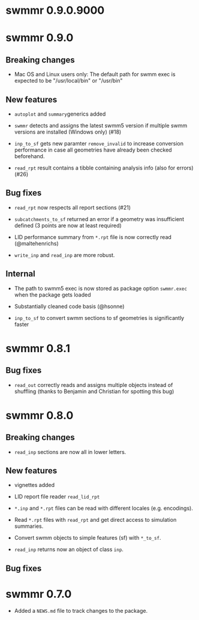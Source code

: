 # swmmr 0.9.0.9000

# swmmr 0.9.0

## Breaking changes

* Mac OS and Linux users only: The default path for swmm exec is expected to be "/usr/local/bin" or "/usr/bin"

## New features

* `autoplot` and `summary`generics added

* `swmmr` detects and assigns the latest swmm5 version if multiple swmm versions are installed (Windows only) (#18)

* `inp_to_sf` gets new paramter `remove_invalid` to increase conversion performance in case all geometries have already been checked beforehand.

* `read_rpt` result contains a tibble containing analysis info (also for errors) (#26)

## Bug fixes

* `read_rpt` now respects all report sections (#21)

* `subcatchments_to_sf` returned an error if a geometry was insufficient defined (3 points are now at least required)

* LID performance summary from `*.rpt` file is now correctly read (@maltehenrichs)

* `write_inp` and `read_inp` are more robust.

## Internal

* The path to swmm5 exec is now stored as package option `swmmr.exec` when the package gets loaded

* Substantially cleaned code basis (@hsonne)

* `inp_to_sf` to convert swmm sections to sf geometries is significantly faster

# swmmr 0.8.1

## Bug fixes

* `read_out` correctly reads and assigns multiple objects instead of shuffling (thanks to Benjamin and Christian for spotting this bug)

# swmmr 0.8.0

## Breaking changes

* `read_inp` sections are now all in lower letters.

## New features

* vignettes added

* LID report file reader `read_lid_rpt`

* `*.inp` and `*.rpt` files can be read with different locales (e.g. encodings).

* Read `*.rpt` files with `read_rpt` and get direct access to simulation summaries.

* Convert swmm objects to simple features (sf) with `*_to_sf`.

* `read_inp` returns now an object of class `inp`.

## Bug fixes

# swmmr 0.7.0

* Added a `NEWS.md` file to track changes to the package.



